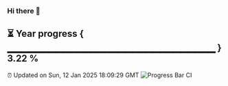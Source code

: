 ### Hi there 👋
⏳ Year progress { ▁▁▁▁▁▁▁▁▁▁▁▁▁▁▁▁▁▁▁▁▁▁▁▁▁▁▁▁▁▁ } 3.22 %
---
⏰ Updated on Sun, 12 Jan 2025 18:09:29 GMT
![Progress Bar CI](https://github.com/Moyi321/Moyi321/workflows/Progress%20Bar%20CI/badge.svg)
